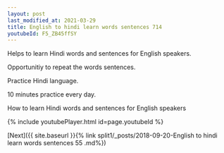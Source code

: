 ```yaml
---
layout: post
last_modified_at: 2021-03-29
title: English to hindi learn words sentences 714 
youtubeId: F5_ZB45ffSY
---
```

 
 
Helps to learn Hindi words and sentences for English speakers.

Opportunitiy to repeat the words sentences. 

Practice Hindi language. 
 
10 minutes practice every day. 
 
How to learn Hindi words and sentences for English speakers 
 
{% include youtubePlayer.html id=page.youtubeId %}
 
 
[Next]({{ site.baseurl }}{% link  split1/_posts/2018-09-20-English to hindi learn words sentences 55 .md%})
 
